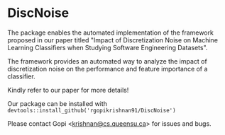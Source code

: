 # DiscNoise

The package enables the automated implementation of the framework proposed in our paper titled "Impact of Discretization Noise on Machine
Learning Classifiers when Studying Software Engineering Datasets". 

The framework provides an automated way to analyze the impact of discretization noise on the performance and feature importance of a classifier.

Kindly refer to our paper for more details!

Our package can be installed with ```devtools::install_github('rgopikrishnan91/DiscNoise')```

Please contact Gopi \<krishnan@cs.queensu.ca\> for issues and bugs.

